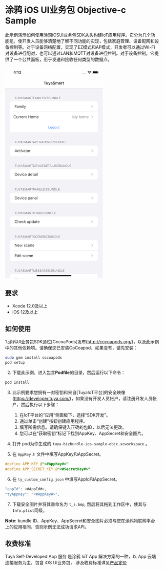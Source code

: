 # 涂鸦 iOS UI业务包 Objective-c Sample 

此示例演示如何使用涂鸦iOSUI业务包SDK从头构建IoT应用程序。它分为几个功能组，使开发人员能够清楚地了解不同功能的实现，包括家庭管理、设备配网和设备控制等。对于设备网络配置，实现了EZ模式和AP模式，开发者可以通过Wi-Fi对设备进行配对，也可以通过LAN和MQTT对设备进行控制。对于设备控制，它提供了一个公共面板，用于发送和接收任何类型的数据点。

![screenshot](./screenshot.png)

## 要求
* Xcode 12.0及以上
* iOS 12及以上


## 如何使用
1.涂鸦UI业务包SDK通过[CocoaPods]发布(http://cocoapods.org/)，以及此示例中的其他依赖项。请确保您已安装CoCoapod，如果没有，请先安装：

```bash
sudo gem install cocoapods
pod setup
```

2. 下载此示例，进入包含**Podfile**的目录，然后运行以下命令：

```bash
pod install
```

3. 此示例要求您拥有一对密钥和来自[TuyaIoT平台]的安全映像(https://developer.tuya.com/)，如果没有开发人员帐户，请注册开发人员帐户，然后执行以下步骤：
    1. 在IoT平台的“应用”侧面板下，选择“SDK开发”。
    2. 通过单击“创建”按钮创建应用程序。
    3. 填写所需信息。请确保键入正确的包ID，以后无法更改。
    4. 您可以在“获取密钥”标记下找到AppKey、AppSecret和安全图片。

4. 打开 pod为你生成的 `tuya-bizbundle-ios-sample-objc.xcworkspace` 。
5. 在 `AppKey.h` 文件中填写AppKey和AppSecret。

```objective-c
#define APP_KEY @"<#AppKey#>"
#define APP_SECRET_KEY @"<#SecretKey#>"
```
6. 在 `ty_custom_config.json` 中填写AppId和AppSecret。

```objective-c
"appId": <#AppId#>,
"tyAppKey": "<#AppKey#>",
```

7. 下载安全图片并将其重命名为 `t_s.bmp`, 然后将其拖到工作区中，使其与`Info.plist`同级。

**Note:** bundle ID、AppKey、AppSecret和安全图片必须与您在涂鸦物联网平台上的应用相同，否则示例无法成功请求API。


## 收费标准

Tuya Self-Developed App 服务 是涂鸦 IoT App 解决方案的一种，以 App 云端连接服务为主，包含 iOS UI业务包， 涉及收费标准详见[产品定价](https://developer.tuya.com/cn/docs/app-development/app-sdk-price?id=Kbu0tcr2cbx3o)
